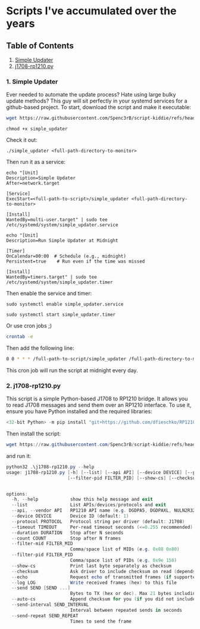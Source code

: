 # Scripts I've accumulated over the years

## Table of Contents
1. [Simple Updater](#1.-Simple-Updater)
2. [j1708-rp1210.py](#2.-j1708-rp1210.py)

### 1. Simple Updater

Ever needed to automate the update process? Hate using large bulky update methods? This guy will sit perfectly in your systemd services for a github-based project. To start, download the script and make it executable:

```bash
wget https://raw.githubusercontent.com/Spenc3rB/script-kiddie/refs/heads/main/simple_updater
```
```
chmod +x simple_updater
```
Check it out:
```
./simple_updater <full-path-directory-to-monitor>
```
Then run it as a service:
```
echo "[Unit]
Description=Simple Updater
After=network.target

[Service]
ExecStart=<full-path-to-script>/simple_updater <full-path-directory-to-monitor>

[Install]
WantedBy=multi-user.target" | sudo tee /etc/systemd/system/simple_updater.service
```
```
echo "[Unit]
Description=Run Simple Updater at Midnight

[Timer]
OnCalendar=00:00  # Schedule (e.g., midnight)
Persistent=true    # Run even if the time was missed

[Install]
WantedBy=timers.target" | sudo tee /etc/systemd/system/simple_updater.timer
```
Then enable the service and timer:
```
sudo systemctl enable simple_updater.service
```
```
sudo systemctl start simple_updater.timer
```
Or use cron jobs ;)
```bash
crontab -e
```

Then add the following line:

```bash
0 0 * * * /full-path-to-script/simple_updater /full-path-directory-to-monitor
```

This cron job will run the script at midnight every day.

### 2. j1708-rp1210.py

This script is a simple Python-based J1708 to RP1210 bridge. It allows you to read J1708 messages and send them over an RP1210 interface. To use it, ensure you have Python installed and the required libraries:

```powershell
<32-bit Python> -m pip install "git+https://github.com/dfieschko/RP1210"
```

Then install the script:

```powershell
wget https://raw.githubusercontent.com/Spenc3rB/script-kiddie/refs/heads/main/j1708-rp1210.py
```

and run it:

```powershell
python32 .\j1708-rp1210.py --help
usage: j1708-rp1210.py [-h] [--list] [--api API] [--device DEVICE] [--protocol PROTOCOL] [--timeout TIMEOUT] [--duration DURATION] [--count COUNT] [--filter-mid FILTER_MID]
                       [--filter-pid FILTER_PID] [--show-cs] [--checksum] [--echo] [--log LOG] [--send SEND [SEND ...]] [--auto-cs] [--send-interval SEND_INTERVAL] [--send-repeat SEND_REPEAT]


options:
  -h, --help            show this help message and exit
  --list                List APIs/devices/protocols and exit
  --api, --vendor API   RP1210 API name (e.g. DGDPA5, DGDPAXL, NULN2R32)
  --device DEVICE       Device ID (default: 1)
  --protocol PROTOCOL   Protocol string per driver (default: J1708)
  --timeout TIMEOUT     Per-read timeout seconds (<=0.255 recommended)
  --duration DURATION   Stop after N seconds
  --count COUNT         Stop after N frames
  --filter-mid FILTER_MID
                        Comma/space list of MIDs (e.g. 0x88 0x80)
  --filter-pid FILTER_PID
                        Comma/space list of PIDs (e.g. 0x9e 158)
  --show-cs             Print last byte separately as checksum
  --checksum            Ask driver to include checksum on read (depends on wrapper)
  --echo                Request echo of transmitted frames (if supported)
  --log LOG             Write received frames (hex) to this file
  --send SEND [SEND ...]
                        Bytes to TX (hex or dec). Max 21 bytes including checksum.
  --auto-cs             Append checksum for you (if you did not include it)       
  --send-interval SEND_INTERVAL
                        Interval between repeated sends in seconds
  --send-repeat SEND_REPEAT
                        Times to send the frame